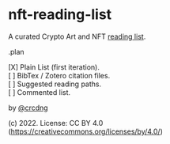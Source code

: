 # nft-reading-list

A curated Crypto Art and NFT [reading list](reading.md).

.plan 

[X] Plain List (first iteration).   
[ ] BibTex / Zotero citation files.    
[ ] Suggested reading paths.    
[ ] Commented list.   


by [@crcdng](https://twitter.com/crcdng)

(c) 2022. License: CC BY 4.0 (https://creativecommons.org/licenses/by/4.0/)
